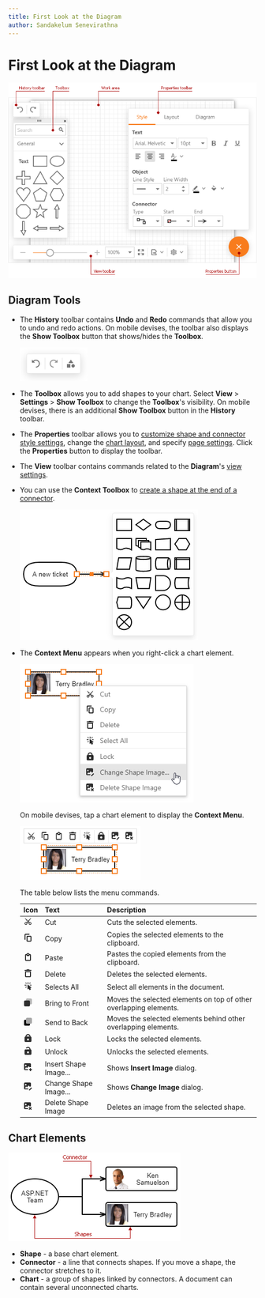 ```yaml
---
title: First Look at the Diagram
author: Sandakelum Senevirathna
---
```

# First Look at the Diagram

![Tools](../../images/diagram-tools.png)

## Diagram Tools

- The **History** toolbar contains **Undo** and **Redo** commands that allow you to undo and redo actions. On mobile devises, the toolbar also displays the **Show Toolbox** button that shows/hides the **Toolbox**.

    ![Show Toolbox Button](../../images/diagram-history-and-toolbox-button.png)

- The **Toolbox** allows you to add shapes to your chart. Select **View** > **Settings** > **Show Toolbox** to change the **Toolbox**'s visibility. On mobile devises, there is an additional **Show Toolbox** button in the **History** toolbar.


- The **Properties** toolbar allows you to [customize shape and connector style settings](create-a-new-chart.md#customize-shape-and-connector-style-settings), change the [chart layout](chart-layout.md), and specify [page settings](page-and-view-settings.md). Click the **Properties** button to display the toolbar.

- The **View** toolbar contains commands related to the **Diagram**'s [view settings](page-and-view-settings.md).

- You can use the **Context Toolbox** to [create a shape at the end of a connector](work-with-chart-elements.md#create-a-shape-via-the-context-toolbox).

    ![Context Toolbox](../../images/diagram-context-toolbox.png)

- The **Context Menu** appears when you right-click a chart element.

    ![Context Menu](../../images/diagram-context-menu.png)

    On mobile devises, tap a chart element to display the **Context Menu**. 

    ![Mobile Context Menu](../../images/diagram-mobile-context-menu.png)

    The table below lists the menu commands.

    | Icon | Text | Description |
    |---|---|---|
    | ![](../../images/diagram-cm-cut.png) | Cut | Cuts the selected elements. |
    | ![](../../images/diagram-cm-copy.png) | Copy | Copies the selected elements to the clipboard. |
    | ![](../../images/diagram-cm-paste.png) | Paste | Pastes the copied elements from the clipboard. |
    | ![](../../images/diagram-cm-delete.png) | Delete | Deletes the selected elements. |
    | ![](../../images/diagram-cm-select-all.png) | Selects All | Select all elements in the document. |
    | ![](../../images/diagram-cm-front.png) | Bring to Front | Moves the selected elements on top of other overlapping elements. |
    | ![](../../images/diagram-cm-back.png) | Send to Back | Moves the selected elements behind other overlapping elements. |
    | ![](../../images/diagram-cm-lock.png) | Lock | Locks the selected elements.|
    | ![](../../images/diagram-cm-unlock.png) | Unlock | Unlocks the selected elements. |
    | ![](../../images/diagram-cm-insert-image.png) | Insert Shape Image... | Shows **Insert Image** dialog. |
    | ![](../../images/diagram-cm-change-image.png) | Change Shape Image... | Shows **Change Image** dialog.  |
    | ![](../../images/diagram-cm-delete-image.png) | Delete Shape Image | Deletes an image from the selected shape. |

## Chart Elements

![Chart Elements](../../images/diagram-chart-elements.png)

- **Shape** - a base chart element.
- **Connector** - a line that connects shapes. If you move a shape, the connector stretches to it.
- **Chart** - a group of shapes linked by connectors. A document can contain several unconnected charts.

